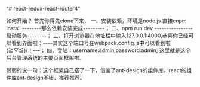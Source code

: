 "# react-redux-react-router4" 

如何开始？
首先你得先clone下来，
一、安装依赖，环境是node.js 直接cnpm install  --------那么依赖安装完成---------；
二、npm run dev ----------------启动服务--------；
三、打开浏览器在地址栏中输入127.0.0.1:4000,恭喜你已经可以看到界面啦：----其实这个端口号在webpack.config.js中可以看到啦\(≧▽≦)/！---；
四、登陆：username:admin,password:admin; 这里就是这个后台管理系统的主要页面框架啦。





弱弱的说一句：这个框架自己搭了一下，借鉴了ant-design的组件库。react的组件库ant-design不错，推荐推荐。

